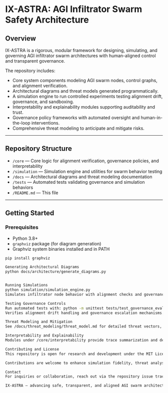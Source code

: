 # IX-ASTRA: AGI Infiltrator Swarm Safety Architecture

## Overview

IX-ASTRA is a rigorous, modular framework for designing, simulating, and governing AGI infiltrator swarm architectures
with human-aligned control and transparent governance.

The repository includes:
- Core system components modeling AGI swarm nodes, control graphs, and alignment verification.
- Architectural diagrams and threat models generated programmatically.
- A simulation engine to run controlled experiments testing alignment drift, governance, and sandboxing.
- Interpretability and explainability modules supporting auditability and trust.
- Governance policy frameworks with automated oversight and human-in-the-loop interventions.
- Comprehensive threat modeling to anticipate and mitigate risks.

---

## Repository Structure

- `/core` — Core logic for alignment verification, governance policies, and interpretability
- `/simulation` — Simulation engine and utilities for swarm behavior testing
- `/docs` — Architectural diagrams and threat modeling documentation
- `/tests` — Automated tests validating governance and simulation behaviors
- `/README.md` — This file

---

## Getting Started

### Prerequisites

- Python 3.8+
- `graphviz` package (for diagram generation)
- Graphviz system binaries installed and in PATH

```bash
pip install graphviz

Generating Architectural Diagrams
python docs/architecture/generate_diagrams.py


Running Simulations
python simulation/simulation_engine.py
Simulates infiltrator node behavior with alignment checks and governance evaluation. Modify or extend simulation scenarios via simulation/utils/simulation_helpers.py.

Testing Governance Controls
Run automated tests with: python -m unittest tests/test_governance_evaluation.py
Verifies alignment drift handling and governance escalation mechanisms.

Threat Modeling and Mitigation
See /docs/threat_modeling/threat_model.md for detailed threat vectors, impact assessment, and layered mitigation strategies integral to IX-ASTRA.

Interpretability and Explainability
Modules under /core/interpretability provide trace summarization and decision explanations to support transparent governance and human oversight.

Contributing and License
This repository is open for research and development under the MIT License.

Contributions are welcome to enhance simulation fidelity, threat analysis, and governance protocols.

Contact
For inquiries or collaboration, reach out via the repository issue tracker or contact [Bryce W.].

IX-ASTRA — advancing safe, transparent, and aligned AGI swarm architectures.




